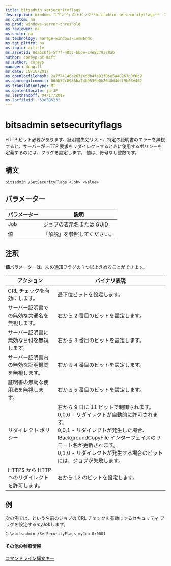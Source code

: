 ```yaml
---
title: bitsadmin setsecurityflags
description: Windows コマンド」のトピック**bitsadmin setsecurityflags** -フラグ セットのビット必要があります、証明書失効リスト、特定の証明書のエラーを無視するとするときに使用するポリシーを定義する HTTP サーバーHTTP 要求をリダイレクトします。
ms.custom: na
ms.prod: windows-server-threshold
ms.reviewer: na
ms.suite: na
ms.technology: manage-windows-commands
ms.tgt_pltfrm: na
ms.topic: article
ms.assetid: 0da5cbf5-5f7f-4833-bbbe-c4e8379a78ab
author: coreyp-at-msft
ms.author: coreyp
manager: dongill
ms.date: 10/16/2017
ms.openlocfilehash: 2a7f74146a26314ddb4fa92f85e5a40267d0f0d9
ms.sourcegitcommit: 0d0b32c8986ba7db9536e0b8648d4ddf9b03e452
ms.translationtype: MT
ms.contentlocale: ja-JP
ms.lasthandoff: 04/17/2019
ms.locfileid: "59858623"
---
```

# <a name="bitsadmin-setsecurityflags"></a>bitsadmin setsecurityflags



HTTP ビット必要があります、証明書失効リスト、特定の証明書のエラーを無視すると、サーバーが HTTP 要求をリダイレクトするときに使用するポリシーを定義するのには、フラグを設定します。 値は、符号なし整数です。

## <a name="syntax"></a>構文

```
bitsadmin /SetSecurityFlags <Job> <Value>
```

## <a name="parameters"></a>パラメーター

|パラメーター|説明|
|---------|-----------|
|Job|ジョブの表示名または GUID|
|値|「解説」を参照してください。|

## <a name="remarks"></a>注釈

**値**パラメーターは、次の通知フラグの 1 つ以上含めることができます。

|アクション|バイナリ表現|
|------|---------------------|
|CRL チェックを有効にします。|最下位ビットを設定します。|
|サーバー証明書での無効な共通名を無視します。|右から 2 番目のビットを設定します。|
|サーバー証明書に無効な日付を無視します。|右から 3 番目のビットを設定します。|
|サーバー証明書内の無効な証明機関を無視します。|右から 4 番目のビットを設定します。|
|証明書の無効な使用法を無視します。|右から 5 番目のビットを設定します。|
|リダイレクト ポリシー|右から 9 日に 11 ビットで制御されます。</br>0,0,0 - リダイレクトが自動的に許可されます。</br>0,0,1 - リダイレクトが発生した場合、IBackgroundCopyFile インターフェイスのリモート名が更新されます。</br>0,1,0 - リダイレクトが発生する場合のビットには、ジョブが失敗します。|
|HTTPS から HTTP へのリダイレクトを許可します。|右から 12 のビットを設定します。|

## <a name="BKMK_examples"></a>例

次の例では、という名前のジョブの CRL チェックを有効にするセキュリティ フラグを設定する*myJob*します。
```
C:\>bitsadmin /SetSecurityFlags myJob 0x0001
```

#### <a name="additional-references"></a>その他の参照情報

[コマンドライン構文キー](command-line-syntax-key.md)